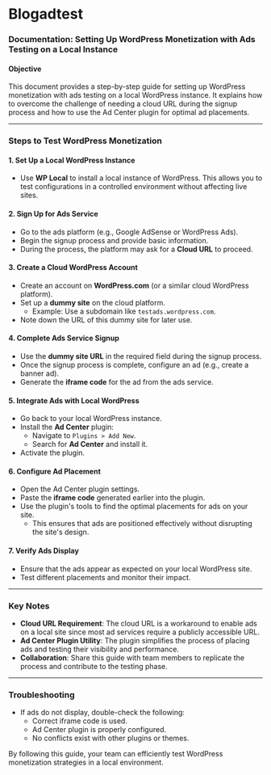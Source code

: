 # Blogadtest


### Documentation: Setting Up WordPress Monetization with Ads Testing on a Local Instance

#### Objective
This document provides a step-by-step guide for setting up WordPress monetization with ads testing on a local WordPress instance. It explains how to overcome the challenge of needing a cloud URL during the signup process and how to use the Ad Center plugin for optimal ad placements.

---

### Steps to Test WordPress Monetization

#### 1. **Set Up a Local WordPress Instance**
   - Use **WP Local** to install a local instance of WordPress. This allows you to test configurations in a controlled environment without affecting live sites.

#### 2. **Sign Up for Ads Service**
   - Go to the ads platform (e.g., Google AdSense or WordPress Ads).
   - Begin the signup process and provide basic information.
   - During the process, the platform may ask for a **Cloud URL** to proceed.

#### 3. **Create a Cloud WordPress Account**
   - Create an account on **WordPress.com** (or a similar cloud WordPress platform).
   - Set up a **dummy site** on the cloud platform.
     - Example: Use a subdomain like `testads.wordpress.com`.
   - Note down the URL of this dummy site for later use.

#### 4. **Complete Ads Service Signup**
   - Use the **dummy site URL** in the required field during the signup process.
   - Once the signup process is complete, configure an ad (e.g., create a banner ad).
   - Generate the **iframe code** for the ad from the ads service.

#### 5. **Integrate Ads with Local WordPress**
   - Go back to your local WordPress instance.
   - Install the **Ad Center** plugin:
     - Navigate to `Plugins > Add New`.
     - Search for **Ad Center** and install it.
   - Activate the plugin.

#### 6. **Configure Ad Placement**
   - Open the Ad Center plugin settings.
   - Paste the **iframe code** generated earlier into the plugin.
   - Use the plugin's tools to find the optimal placements for ads on your site.
     - This ensures that ads are positioned effectively without disrupting the site's design.

#### 7. **Verify Ads Display**
   - Ensure that the ads appear as expected on your local WordPress site.
   - Test different placements and monitor their impact.

---

### Key Notes
- **Cloud URL Requirement**: The cloud URL is a workaround to enable ads on a local site since most ad services require a publicly accessible URL.
- **Ad Center Plugin Utility**: The plugin simplifies the process of placing ads and testing their visibility and performance.
- **Collaboration**: Share this guide with team members to replicate the process and contribute to the testing phase.

---

### Troubleshooting
- If ads do not display, double-check the following:
  - Correct iframe code is used.
  - Ad Center plugin is properly configured.
  - No conflicts exist with other plugins or themes.

By following this guide, your team can efficiently test WordPress monetization strategies in a local environment.
